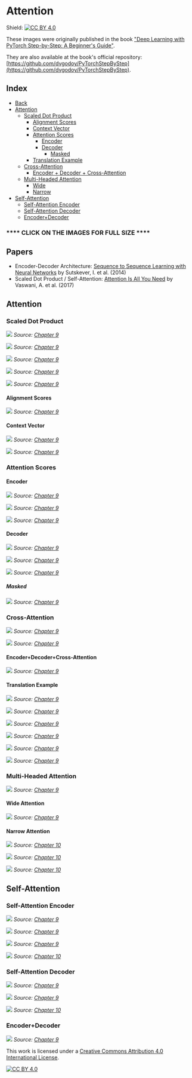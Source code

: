 # Attention

Shield: [![CC BY 4.0][cc-by-shield]][cc-by]

These images were originally published in the book ["Deep Learning with PyTorch Step-by-Step: A Beginner's Guide"](https://leanpub.com/pytorch).

They are also available at the book's official repository: [https://github.com/dvgodoy/PyTorchStepByStep](https://github.com/dvgodoy/PyTorchStepByStep).

## Index

- [Back](https://github.com/dvgodoy/dl-visuals)
- [Attention](#attention)
	- [Scaled Dot Product](#scaled-dot-product)
	    - [Alignment Scores](#alignment-scores)
	    - [Context Vector](#context-vector)
	    - [Attention Scores](#attention-scores)
	        - [Encoder](#encoder)
	        - [Decoder](#decoder)
	            - [Masked](#masked)
	    - [Translation Example](#translation-example)
	- [Cross-Attention](#cross-attention)
	    - [Encoder + Decoder + Cross-Attention](#encoder+decoder+cross-attention)
	- [Multi-Headed Attention](#multi-headed-attention)
	    - [Wide](#wide-attention)
	    - [Narrow](#narrow-attention)
- [Self-Attention](#self-attention)
    - [Self-Attention Encoder](#self-attention-encoder)
    - [Self-Attention Decoder](#self-attention-decoder)
    - [Encoder+Decoder](#decoder)

### **** CLICK ON THE IMAGES FOR FULL SIZE ****

## Papers

- Encoder-Decoder Architecture: [Sequence to Sequence Learning with Neural Networks](https://papers.nips.cc/paper/2014/hash/a14ac55a4f27472c5d894ec1c3c743d2-Abstract.html) by Sutskever, I. et al. (2014)
- Scaled Dot Product / Self-Attention: [Attention Is All You Need](https://arxiv.org/abs/1706.03762) by Vaswani, A. et al. (2017)

## Attention

### Scaled Dot Product

[![](https://raw.githubusercontent.com/dvgodoy/dl-visuals/main/Attention/aiayn_dot.png)](https://raw.githubusercontent.com/dvgodoy/dl-visuals/main/Attention/aiayn_dot.png)
*Source: [Chapter 9](https://github.com/dvgodoy/PyTorchStepByStep/blob/master/Chapter09.ipynb)*

[![](https://raw.githubusercontent.com/dvgodoy/dl-visuals/main/Attention/eq09.3.png)](https://raw.githubusercontent.com/dvgodoy/dl-visuals/main/Attention/eq09.3.png)
*Source: [Chapter 9](https://github.com/dvgodoy/PyTorchStepByStep/blob/master/Chapter09.ipynb)*

[![](https://raw.githubusercontent.com/dvgodoy/dl-visuals/main/Attention/eq09.4.png)](https://raw.githubusercontent.com/dvgodoy/dl-visuals/main/Attention/eq09.4.png)
*Source: [Chapter 9](https://github.com/dvgodoy/PyTorchStepByStep/blob/master/Chapter09.ipynb)*

[![](https://raw.githubusercontent.com/dvgodoy/dl-visuals/main/Attention/eq09.5.png)](https://raw.githubusercontent.com/dvgodoy/dl-visuals/main/Attention/eq09.5.png)
*Source: [Chapter 9](https://github.com/dvgodoy/PyTorchStepByStep/blob/master/Chapter09.ipynb)*

[![](https://raw.githubusercontent.com/dvgodoy/dl-visuals/main/Attention/eq09.8.png)](https://raw.githubusercontent.com/dvgodoy/dl-visuals/main/Attention/eq09.8.png)
*Source: [Chapter 9](https://github.com/dvgodoy/PyTorchStepByStep/blob/master/Chapter09.ipynb)*

#### Alignment Scores

[![](https://raw.githubusercontent.com/dvgodoy/dl-visuals/main/Attention/score_alignment.png)](https://raw.githubusercontent.com/dvgodoy/dl-visuals/main/Attention/score_alignment.png)
*Source: [Chapter 9](https://github.com/dvgodoy/PyTorchStepByStep/blob/master/Chapter09.ipynb)*

#### Context Vector

[![](https://raw.githubusercontent.com/dvgodoy/dl-visuals/main/Attention/context_vector.png)](https://raw.githubusercontent.com/dvgodoy/dl-visuals/main/Attention/context_vector.png)
*Source: [Chapter 9](https://github.com/dvgodoy/PyTorchStepByStep/blob/master/Chapter09.ipynb)*

[![](https://raw.githubusercontent.com/dvgodoy/dl-visuals/main/Attention/multiple_keys_context.png)](https://raw.githubusercontent.com/dvgodoy/dl-visuals/main/Attention/multiple_keys_context.png)
*Source: [Chapter 9](https://github.com/dvgodoy/PyTorchStepByStep/blob/master/Chapter09.ipynb)*

### Attention Scores

#### Encoder

[![](https://raw.githubusercontent.com/dvgodoy/dl-visuals/main/Attention/eq09.11.png)](https://raw.githubusercontent.com/dvgodoy/dl-visuals/main/Attention/eq09.11.png)
*Source: [Chapter 9](https://github.com/dvgodoy/PyTorchStepByStep/blob/master/Chapter09.ipynb)*

[![](https://raw.githubusercontent.com/dvgodoy/dl-visuals/main/Attention/eq09.12.png)](https://raw.githubusercontent.com/dvgodoy/dl-visuals/main/Attention/eq09.12.png)
*Source: [Chapter 9](https://github.com/dvgodoy/PyTorchStepByStep/blob/master/Chapter09.ipynb)*

[![](https://raw.githubusercontent.com/dvgodoy/dl-visuals/main/Attention/eq09.12.png)](https://raw.githubusercontent.com/dvgodoy/dl-visuals/main/Attention/eq09.12.png)
*Source: [Chapter 9](https://github.com/dvgodoy/PyTorchStepByStep/blob/master/Chapter09.ipynb)*

#### Decoder

[![](https://raw.githubusercontent.com/dvgodoy/dl-visuals/main/Attention/eq09.14.png)](https://raw.githubusercontent.com/dvgodoy/dl-visuals/main/Attention/eq09.14.png)
*Source: [Chapter 9](https://github.com/dvgodoy/PyTorchStepByStep/blob/master/Chapter09.ipynb)*

[![](https://raw.githubusercontent.com/dvgodoy/dl-visuals/main/Attention/eq09.15.png)](https://raw.githubusercontent.com/dvgodoy/dl-visuals/main/Attention/eq09.15.png)
*Source: [Chapter 9](https://github.com/dvgodoy/PyTorchStepByStep/blob/master/Chapter09.ipynb)*

[![](https://raw.githubusercontent.com/dvgodoy/dl-visuals/main/Attention/eq09.16.png)](https://raw.githubusercontent.com/dvgodoy/dl-visuals/main/Attention/eq09.16.png)
*Source: [Chapter 9](https://github.com/dvgodoy/PyTorchStepByStep/blob/master/Chapter09.ipynb)*

##### Masked

[![](https://raw.githubusercontent.com/dvgodoy/dl-visuals/main/Attention/eq09.17.png)](https://raw.githubusercontent.com/dvgodoy/dl-visuals/main/Attention/eq09.17.png)
*Source: [Chapter 9](https://github.com/dvgodoy/PyTorchStepByStep/blob/master/Chapter09.ipynb)*

### Cross-Attention

[![](https://raw.githubusercontent.com/dvgodoy/dl-visuals/main/Attention/attention.png)](https://raw.githubusercontent.com/dvgodoy/dl-visuals/main/Attention/attention.png)
*Source: [Chapter 9](https://github.com/dvgodoy/PyTorchStepByStep/blob/master/Chapter09.ipynb)*

[![](https://raw.githubusercontent.com/dvgodoy/dl-visuals/main/Attention/cross_attn.png)](https://raw.githubusercontent.com/dvgodoy/dl-visuals/main/Attention/cross_attn.png)
*Source: [Chapter 9](https://github.com/dvgodoy/PyTorchStepByStep/blob/master/Chapter09.ipynb)*

#### Encoder+Decoder+Cross-Attention

[![](https://raw.githubusercontent.com/dvgodoy/dl-visuals/main/Attention/encdec_attn.png)](https://raw.githubusercontent.com/dvgodoy/dl-visuals/main/Attention/encdec_attn.png)
*Source: [Chapter 9](https://github.com/dvgodoy/PyTorchStepByStep/blob/master/Chapter09.ipynb)*

#### Translation Example

[![](https://raw.githubusercontent.com/dvgodoy/dl-visuals/main/Attention/kq_matches.png)](https://raw.githubusercontent.com/dvgodoy/dl-visuals/main/Attention/kq_matches.png)
*Source: [Chapter 9](https://github.com/dvgodoy/PyTorchStepByStep/blob/master/Chapter09.ipynb)*

[![](https://raw.githubusercontent.com/dvgodoy/dl-visuals/main/Attention/eq09.1.png)](https://raw.githubusercontent.com/dvgodoy/dl-visuals/main/Attention/eq09.1.png)
*Source: [Chapter 9](https://github.com/dvgodoy/PyTorchStepByStep/blob/master/Chapter09.ipynb)*

[![](https://raw.githubusercontent.com/dvgodoy/dl-visuals/main/Attention/context_translate.png)](https://raw.githubusercontent.com/dvgodoy/dl-visuals/main/Attention/context_translate.png)
*Source: [Chapter 9](https://github.com/dvgodoy/PyTorchStepByStep/blob/master/Chapter09.ipynb)*

[![](https://raw.githubusercontent.com/dvgodoy/dl-visuals/main/Attention/score_alignment_translate.png)](https://raw.githubusercontent.com/dvgodoy/dl-visuals/main/Attention/score_alignment_translate.png)
*Source: [Chapter 9](https://github.com/dvgodoy/PyTorchStepByStep/blob/master/Chapter09.ipynb)*

[![](https://raw.githubusercontent.com/dvgodoy/dl-visuals/main/Attention/translation_att.png)](https://raw.githubusercontent.com/dvgodoy/dl-visuals/main/Attention/translation_att.png)
*Source: [Chapter 9](https://github.com/dvgodoy/PyTorchStepByStep/blob/master/Chapter09.ipynb)*

[![](https://raw.githubusercontent.com/dvgodoy/dl-visuals/main/Attention/enc_dec_attn_translate.png)](https://raw.githubusercontent.com/dvgodoy/dl-visuals/main/Attention/enc_dec_attn_translate.png)
*Source: [Chapter 9](https://github.com/dvgodoy/PyTorchStepByStep/blob/master/Chapter09.ipynb)*

### Multi-Headed Attention

[![](https://raw.githubusercontent.com/dvgodoy/dl-visuals/main/Attention/aiayn_multihead.png)](https://raw.githubusercontent.com/dvgodoy/dl-visuals/main/Attention/aiayn_multihead.png)
*Source: [Chapter 9](https://github.com/dvgodoy/PyTorchStepByStep/blob/master/Chapter09.ipynb)*

#### Wide Attention

[![](https://raw.githubusercontent.com/dvgodoy/dl-visuals/main/Attention/multiattn.png)](https://raw.githubusercontent.com/dvgodoy/dl-visuals/main/Attention/multiattn.png)
*Source: [Chapter 9](https://github.com/dvgodoy/PyTorchStepByStep/blob/master/Chapter09.ipynb)*

#### Narrow Attention

[![](https://raw.githubusercontent.com/dvgodoy/dl-visuals/main/Attention/multihead_chunking.png)](https://raw.githubusercontent.com/dvgodoy/dl-visuals/main/Attention/multihead_chunking.png)
*Source: [Chapter 10](https://github.com/dvgodoy/PyTorchStepByStep/blob/master/Chapter10.ipynb)*

[![](https://raw.githubusercontent.com/dvgodoy/dl-visuals/main/Attention/attn_narrow_first_head.png)](https://raw.githubusercontent.com/dvgodoy/dl-visuals/main/Attention/attn_narrow_first_head.png)
*Source: [Chapter 10](https://github.com/dvgodoy/PyTorchStepByStep/blob/master/Chapter10.ipynb)*

[![](https://raw.githubusercontent.com/dvgodoy/dl-visuals/main/Attention/attn_narrow_2heads.png)](https://raw.githubusercontent.com/dvgodoy/dl-visuals/main/Attention/attn_narrow_2heads.png)
*Source: [Chapter 10](https://github.com/dvgodoy/PyTorchStepByStep/blob/master/Chapter10.ipynb)*

## Self-Attention

### Self-Attention Encoder

[![](https://raw.githubusercontent.com/dvgodoy/dl-visuals/main/Attention/encoder_self_simplified.png)](https://raw.githubusercontent.com/dvgodoy/dl-visuals/main/Attention/encoder_self_simplified.png)
*Source: [Chapter 9](https://github.com/dvgodoy/PyTorchStepByStep/blob/master/Chapter09.ipynb)*

[![](https://raw.githubusercontent.com/dvgodoy/dl-visuals/main/Attention/encoder_self.png)](https://raw.githubusercontent.com/dvgodoy/dl-visuals/main/Attention/encoder_self.png)
*Source: [Chapter 9](https://github.com/dvgodoy/PyTorchStepByStep/blob/master/Chapter09.ipynb)*

[![](https://raw.githubusercontent.com/dvgodoy/dl-visuals/main/Attention/encoder_self_detail.png)](https://raw.githubusercontent.com/dvgodoy/dl-visuals/main/Attention/encoder_self_detail.png)
*Source: [Chapter 9](https://github.com/dvgodoy/PyTorchStepByStep/blob/master/Chapter09.ipynb)*

[![](https://raw.githubusercontent.com/dvgodoy/dl-visuals/main/Attention/enc_both.png)](https://raw.githubusercontent.com/dvgodoy/dl-visuals/main/Attention/enc_both.png)
*Source: [Chapter 10](https://github.com/dvgodoy/PyTorchStepByStep/blob/master/Chapter10.ipynb)*

### Self-Attention Decoder

[![](https://raw.githubusercontent.com/dvgodoy/dl-visuals/main/Attention/decoder_self_simplified.png)](https://raw.githubusercontent.com/dvgodoy/dl-visuals/main/Attention/decoder_self_simplified.png)
*Source: [Chapter 9](https://github.com/dvgodoy/PyTorchStepByStep/blob/master/Chapter09.ipynb)*

[![](https://raw.githubusercontent.com/dvgodoy/dl-visuals/main/Attention/decoder_self.png)](https://raw.githubusercontent.com/dvgodoy/dl-visuals/main/Attention/decoder_self.png)
*Source: [Chapter 9](https://github.com/dvgodoy/PyTorchStepByStep/blob/master/Chapter09.ipynb)*

[![](https://raw.githubusercontent.com/dvgodoy/dl-visuals/main/Attention/dec_both.png)](https://raw.githubusercontent.com/dvgodoy/dl-visuals/main/Attention/dec_both.png)
*Source: [Chapter 10](https://github.com/dvgodoy/PyTorchStepByStep/blob/master/Chapter10.ipynb)*

### Encoder+Decoder

[![](https://raw.githubusercontent.com/dvgodoy/dl-visuals/main/Attention/encdec_self_simplified.png)](https://raw.githubusercontent.com/dvgodoy/dl-visuals/main/Attention/encdec_self_simplified.png)
*Source: [Chapter 9](https://github.com/dvgodoy/PyTorchStepByStep/blob/master/Chapter09.ipynb)*

This work is licensed under a
[Creative Commons Attribution 4.0 International License][cc-by].

[![CC BY 4.0][cc-by-image]][cc-by]

[cc-by]: http://creativecommons.org/licenses/by/4.0/
[cc-by-image]: https://i.creativecommons.org/l/by/4.0/88x31.png
[cc-by-shield]: https://img.shields.io/badge/License-CC%20BY%204.0-lightgrey.svg
